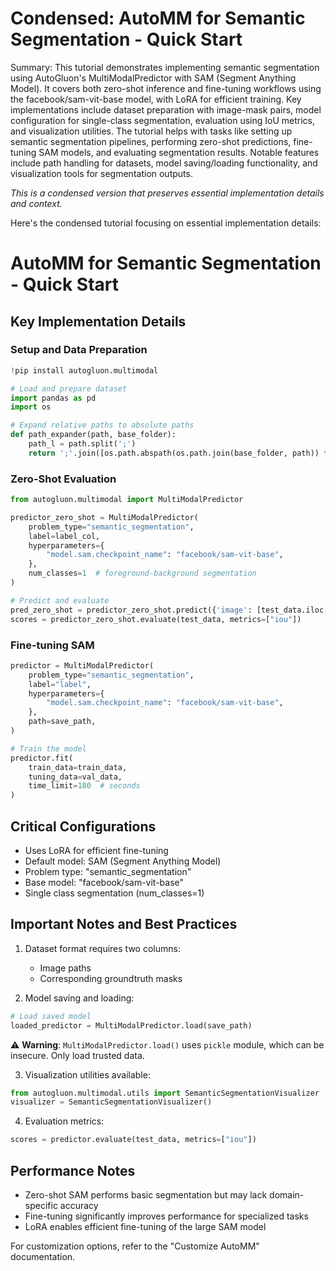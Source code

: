# Condensed: AutoMM for Semantic Segmentation - Quick Start

Summary: This tutorial demonstrates implementing semantic segmentation using AutoGluon's MultiModalPredictor with SAM (Segment Anything Model). It covers both zero-shot inference and fine-tuning workflows using the facebook/sam-vit-base model, with LoRA for efficient training. Key implementations include dataset preparation with image-mask pairs, model configuration for single-class segmentation, evaluation using IoU metrics, and visualization utilities. The tutorial helps with tasks like setting up semantic segmentation pipelines, performing zero-shot predictions, fine-tuning SAM models, and evaluating segmentation results. Notable features include path handling for datasets, model saving/loading functionality, and visualization tools for segmentation outputs.

*This is a condensed version that preserves essential implementation details and context.*

Here's the condensed tutorial focusing on essential implementation details:

# AutoMM for Semantic Segmentation - Quick Start

## Key Implementation Details

### Setup and Data Preparation
```python
!pip install autogluon.multimodal

# Load and prepare dataset
import pandas as pd
import os

# Expand relative paths to absolute paths
def path_expander(path, base_folder):
    path_l = path.split(';')
    return ';'.join([os.path.abspath(os.path.join(base_folder, path)) for path in path_l])
```

### Zero-Shot Evaluation
```python
from autogluon.multimodal import MultiModalPredictor

predictor_zero_shot = MultiModalPredictor(
    problem_type="semantic_segmentation", 
    label=label_col,
    hyperparameters={
        "model.sam.checkpoint_name": "facebook/sam-vit-base",
    },
    num_classes=1  # foreground-background segmentation
)

# Predict and evaluate
pred_zero_shot = predictor_zero_shot.predict({'image': [test_data.iloc[0]['image']]})
scores = predictor_zero_shot.evaluate(test_data, metrics=["iou"])
```

### Fine-tuning SAM
```python
predictor = MultiModalPredictor(
    problem_type="semantic_segmentation", 
    label="label",
    hyperparameters={
        "model.sam.checkpoint_name": "facebook/sam-vit-base",
    },
    path=save_path,
)

# Train the model
predictor.fit(
    train_data=train_data,
    tuning_data=val_data,
    time_limit=180  # seconds
)
```

## Critical Configurations
- Uses LoRA for efficient fine-tuning
- Default model: SAM (Segment Anything Model)
- Problem type: "semantic_segmentation"
- Base model: "facebook/sam-vit-base"
- Single class segmentation (num_classes=1)

## Important Notes and Best Practices
1. Dataset format requires two columns:
   - Image paths
   - Corresponding groundtruth masks

2. Model saving and loading:
```python
# Load saved model
loaded_predictor = MultiModalPredictor.load(save_path)
```

⚠️ **Warning**: `MultiModalPredictor.load()` uses `pickle` module, which can be insecure. Only load trusted data.

3. Visualization utilities available:
```python
from autogluon.multimodal.utils import SemanticSegmentationVisualizer
visualizer = SemanticSegmentationVisualizer()
```

4. Evaluation metrics:
```python
scores = predictor.evaluate(test_data, metrics=["iou"])
```

## Performance Notes
- Zero-shot SAM performs basic segmentation but may lack domain-specific accuracy
- Fine-tuning significantly improves performance for specialized tasks
- LoRA enables efficient fine-tuning of the large SAM model

For customization options, refer to the "Customize AutoMM" documentation.